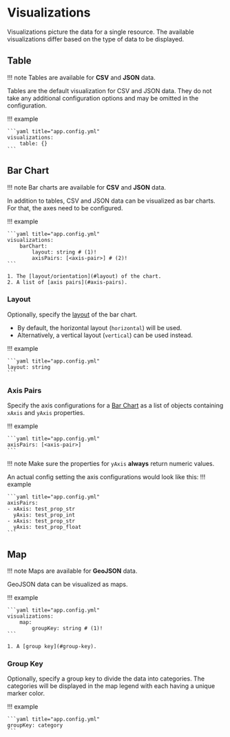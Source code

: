 # Visualizations

Visualizations picture the data for a single resource. The available visualizations differ based on the type of data to be displayed.

## Table

!!! note
    Tables are available for **CSV** and **JSON** data.

Tables are the default visualization for CSV and JSON data. They do not take any additional configuration options and may be omitted in the configuration.

!!! example

    ```yaml title="app.config.yml"
    visualizations:
        table: {}
    ```

## Bar Chart

!!! note
    Bar charts are available for **CSV** and **JSON** data.

In addition to tables, CSV and JSON data can be visualized as bar charts. For that, the axes need to be configured.

!!! example

    ```yaml title="app.config.yml"
    visualizations:
        barChart:
            layout: string # (1)!
            axisPairs: [<axis-pair>] # (2)!
    ```

    1. The [layout/orientation](#layout) of the chart.
    2. A list of [axis pairs](#axis-pairs).

### Layout

Optionally, specify the [layout](https://recharts.org/en-US/api/BarChart#layout) of the bar chart.

* By default, the horizontal layout (`horizontal`) will be used.
* Alternatively, a vertical layout (`vertical`) can be used instead.

!!! example

    ```yaml title="app.config.yml"
    layout: string
    ```

### Axis Pairs

Specify the axis configurations for a [Bar Chart](/features/visualizations#bar-chart) as a list of objects containing `xAxis` and `yAxis` properties.

!!! example

    ```yaml title="app.config.yml"
    axisPairs: [<axis-pair>]
    ```

!!! note
    Make sure the properties for `yAxis` **always** return numeric values.

An actual config setting the axis configurations would look like this:
!!! example

    ```yaml title="app.config.yml"
    axisPairs:
    - xAxis: test_prop_str
      yAxis: test_prop_int
    - xAxis: test_prop_str
      yAxis: test_prop_float
    ```

## Map

!!! note
    Maps are available for **GeoJSON** data.

GeoJSON data can be visualized as maps.

!!! example

    ```yaml title="app.config.yml"
    visualizations:
        map:
            groupKey: string # (1)!
    ```

    1. A [group key](#group-key).

### Group Key

Optionally, specify a group key to divide the data into categories.
The categories will be displayed in the map legend with each having a unique marker color.

!!! example

    ```yaml title="app.config.yml"
    groupKey: category
    ```
